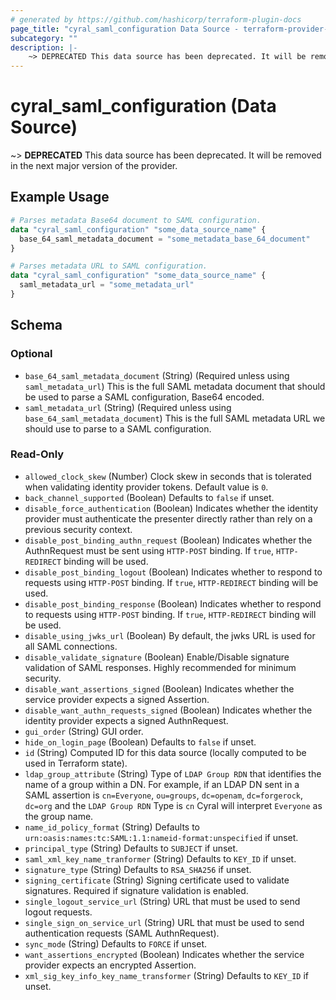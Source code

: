 ```yaml
---
# generated by https://github.com/hashicorp/terraform-plugin-docs
page_title: "cyral_saml_configuration Data Source - terraform-provider-cyral"
subcategory: ""
description: |-
    ~> DEPRECATED This data source has been deprecated. It will be removed in the next major version of the provider.
---
```


# cyral_saml_configuration (Data Source)

~> **DEPRECATED** This data source has been deprecated. It will be removed in the next major version of the provider.

## Example Usage

```terraform
# Parses metadata Base64 document to SAML configuration.
data "cyral_saml_configuration" "some_data_source_name" {
  base_64_saml_metadata_document = "some_metadata_base_64_document"
}

# Parses metadata URL to SAML configuration.
data "cyral_saml_configuration" "some_data_source_name" {
  saml_metadata_url = "some_metadata_url"
}
```

<!-- schema generated by tfplugindocs -->

## Schema

### Optional

-   `base_64_saml_metadata_document` (String) (Required unless using `saml_metadata_url`) This is the full SAML metadata document that should be used to parse a SAML configuration, Base64 encoded.
-   `saml_metadata_url` (String) (Required unless using `base_64_saml_metadata_document`) This is the full SAML metadata URL we should use to parse to a SAML configuration.

### Read-Only

-   `allowed_clock_skew` (Number) Clock skew in seconds that is tolerated when validating identity provider tokens. Default value is `0`.
-   `back_channel_supported` (Boolean) Defaults to `false` if unset.
-   `disable_force_authentication` (Boolean) Indicates whether the identity provider must authenticate the presenter directly rather than rely on a previous security context.
-   `disable_post_binding_authn_request` (Boolean) Indicates whether the AuthnRequest must be sent using `HTTP-POST` binding. If `true`, `HTTP-REDIRECT` binding will be used.
-   `disable_post_binding_logout` (Boolean) Indicates whether to respond to requests using `HTTP-POST` binding. If `true`, `HTTP-REDIRECT` binding will be used.
-   `disable_post_binding_response` (Boolean) Indicates whether to respond to requests using `HTTP-POST` binding. If `true`, `HTTP-REDIRECT` binding will be used.
-   `disable_using_jwks_url` (Boolean) By default, the jwks URL is used for all SAML connections.
-   `disable_validate_signature` (Boolean) Enable/Disable signature validation of SAML responses. Highly recommended for minimum security.
-   `disable_want_assertions_signed` (Boolean) Indicates whether the service provider expects a signed Assertion.
-   `disable_want_authn_requests_signed` (Boolean) Indicates whether the identity provider expects a signed AuthnRequest.
-   `gui_order` (String) GUI order.
-   `hide_on_login_page` (Boolean) Defaults to `false` if unset.
-   `id` (String) Computed ID for this data source (locally computed to be used in Terraform state).
-   `ldap_group_attribute` (String) Type of `LDAP Group RDN` that identifies the name of a group within a DN. For example, if an LDAP DN sent in a SAML assertion is `cn=Everyone`, `ou=groups`, `dc=openam`, `dc=forgerock`, `dc=org` and the `LDAP Group RDN` Type is `cn` Cyral will interpret `Everyone` as the group name.
-   `name_id_policy_format` (String) Defaults to `urn:oasis:names:tc:SAML:1.1:nameid-format:unspecified` if unset.
-   `principal_type` (String) Defaults to `SUBJECT` if unset.
-   `saml_xml_key_name_tranformer` (String) Defaults to `KEY_ID` if unset.
-   `signature_type` (String) Defaults to `RSA_SHA256` if unset.
-   `signing_certificate` (String) Signing certificate used to validate signatures. Required if signature validation is enabled.
-   `single_logout_service_url` (String) URL that must be used to send logout requests.
-   `single_sign_on_service_url` (String) URL that must be used to send authentication requests (SAML AuthnRequest).
-   `sync_mode` (String) Defaults to `FORCE` if unset.
-   `want_assertions_encrypted` (Boolean) Indicates whether the service provider expects an encrypted Assertion.
-   `xml_sig_key_info_key_name_transformer` (String) Defaults to `KEY_ID` if unset.
